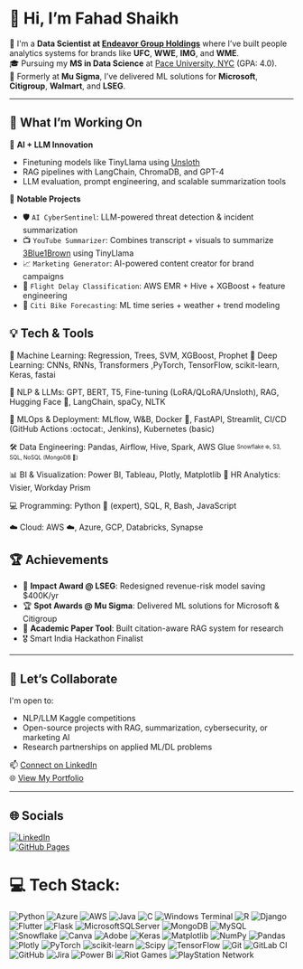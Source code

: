 # 👋 Hi, I’m Fahad Shaikh

💼 I'm a **Data Scientist at [Endeavor Group Holdings](https://www.endeavorco.com/)** where I’ve built people analytics systems for brands like **UFC**, **WWE**, **IMG**, and **WME**.  
🎓 Pursuing my **MS in Data Science** at [Pace University, NYC](https://www.pace.edu/) (GPA: 4.0).  
🧠 Formerly at **Mu Sigma**, I’ve delivered ML solutions for **Microsoft**, **Citigroup**, **Walmart**, and **LSEG**.

---

## 🚀 What I’m Working On

🔬 **AI + LLM Innovation**  
- Finetuning models like TinyLlama using [Unsloth](https://unsloth.ai/)  
- RAG pipelines with LangChain, ChromaDB, and GPT-4  
- LLM evaluation, prompt engineering, and scalable summarization tools

🧠 **Notable Projects**
- 🛡️ `AI CyberSentinel`: LLM-powered threat detection & incident summarization  
- 📺 `YouTube Summarizer`: Combines transcript + visuals to summarize [3Blue1Brown](https://www.3blue1brown.com/) using TinyLlama  
- 📈 `Marketing Generator`: AI-powered content creator for brand campaigns  
- 🧳 `Flight Delay Classification`: AWS EMR + Hive + XGBoost + feature engineering  
- 🚴 `Citi Bike Forecasting`: ML time series + weather + trend modeling


## 💡 Tech & Tools
🤖 Machine Learning: Regression, Trees, SVM, XGBoost, Prophet
🧠 Deep Learning: CNNs, RNNs, Transformers ,PyTorch, TensorFlow, scikit-learn, Keras, fastai

📝 NLP & LLMs: GPT, BERT, T5, Fine-tuning (LoRA/QLoRA/Unsloth), RAG, Hugging Face 🤗, LangChain, spaCy, NLTK

🚦 MLOps & Deployment: MLflow, W&B, Docker 🐳, FastAPI, Streamlit, CI/CD (GitHub Actions :octocat:, Jenkins), Kubernetes (basic)

🛠️ Data Engineering: Pandas, Airflow, Hive, Spark, AWS Glue
<sub><sup>Snowflake ❄️, S3, SQL, NoSQL (MongoDB 🍃)</sup></sub>

📊 BI & Visualization: Power BI, Tableau, Plotly, Matplotlib
👔 HR Analytics: Visier, Workday Prism

💻 Programming: Python 🐍 (expert), SQL, R, Bash, JavaScript

☁️ Cloud: AWS ☁️, Azure, GCP, Databricks, Synapse

## 🏆 Achievements

- 🏅 **Impact Award @ LSEG**: Redesigned revenue-risk model saving $400K/yr  
- 🏆 **Spot Awards @ Mu Sigma**: Delivered ML solutions for Microsoft & Citigroup  
- 📃 **Academic Paper Tool**: Built citation-aware RAG system for research  
- 🎖️ Smart India Hackathon Finalist

---

## 🤝 Let’s Collaborate

I'm open to:
- NLP/LLM Kaggle competitions  
- Open-source projects with RAG, summarization, cybersecurity, or marketing AI  
- Research partnerships on applied ML/DL problems

📫 [Connect on LinkedIn](https://www.linkedin.com/in/fahad-shaikh-b807b6147/)  
🌐 [View My Portfolio](https://fahad-sha.github.io/)

---

## 🌐 Socials

[![LinkedIn](https://img.shields.io/badge/LinkedIn-%230077B5.svg?logo=linkedin&logoColor=white)](https://www.linkedin.com/in/fahad-shaikh-b807b6147/)  
[![GitHub Pages](https://img.shields.io/badge/Portfolio-%23121011.svg?logo=githubpages&logoColor=white)](https://fahad-sha.github.io/)


# 💻 Tech Stack:
![Python](https://img.shields.io/badge/python-3670A0?style=for-the-badge&logo=python&logoColor=ffdd54) ![Azure](https://img.shields.io/badge/azure-%230072C6.svg?style=for-the-badge&logo=microsoftazure&logoColor=white) ![AWS](https://img.shields.io/badge/AWS-%23FF9900.svg?style=for-the-badge&logo=amazon-aws&logoColor=white) ![Java](https://img.shields.io/badge/java-%23ED8B00.svg?style=for-the-badge&logo=openjdk&logoColor=white) ![C](https://img.shields.io/badge/c-%2300599C.svg?style=for-the-badge&logo=c&logoColor=white) ![Windows Terminal](https://img.shields.io/badge/Windows%20Terminal-%234D4D4D.svg?style=for-the-badge&logo=windows-terminal&logoColor=white) ![R](https://img.shields.io/badge/r-%23276DC3.svg?style=for-the-badge&logo=r&logoColor=white) ![Django](https://img.shields.io/badge/django-%23092E20.svg?style=for-the-badge&logo=django&logoColor=white) ![Flutter](https://img.shields.io/badge/Flutter-%2302569B.svg?style=for-the-badge&logo=Flutter&logoColor=white) ![Flask](https://img.shields.io/badge/flask-%23000.svg?style=for-the-badge&logo=flask&logoColor=white) ![MicrosoftSQLServer](https://img.shields.io/badge/Microsoft%20SQL%20Server-CC2927?style=for-the-badge&logo=microsoft%20sql%20server&logoColor=white) ![MongoDB](https://img.shields.io/badge/MongoDB-%234ea94b.svg?style=for-the-badge&logo=mongodb&logoColor=white) ![MySQL](https://img.shields.io/badge/mysql-4479A1.svg?style=for-the-badge&logo=mysql&logoColor=white) ![Snowflake](https://img.shields.io/badge/snowflake-%2329B5E8.svg?style=for-the-badge&logo=snowflake&logoColor=white) ![Canva](https://img.shields.io/badge/Canva-%2300C4CC.svg?style=for-the-badge&logo=Canva&logoColor=white) ![Adobe](https://img.shields.io/badge/adobe-%23FF0000.svg?style=for-the-badge&logo=adobe&logoColor=white) ![Keras](https://img.shields.io/badge/Keras-%23D00000.svg?style=for-the-badge&logo=Keras&logoColor=white) ![Matplotlib](https://img.shields.io/badge/Matplotlib-%23ffffff.svg?style=for-the-badge&logo=Matplotlib&logoColor=black) ![NumPy](https://img.shields.io/badge/numpy-%23013243.svg?style=for-the-badge&logo=numpy&logoColor=white) ![Pandas](https://img.shields.io/badge/pandas-%23150458.svg?style=for-the-badge&logo=pandas&logoColor=white) ![Plotly](https://img.shields.io/badge/Plotly-%233F4F75.svg?style=for-the-badge&logo=plotly&logoColor=white) ![PyTorch](https://img.shields.io/badge/PyTorch-%23EE4C2C.svg?style=for-the-badge&logo=PyTorch&logoColor=white) ![scikit-learn](https://img.shields.io/badge/scikit--learn-%23F7931E.svg?style=for-the-badge&logo=scikit-learn&logoColor=white) ![Scipy](https://img.shields.io/badge/SciPy-%230C55A5.svg?style=for-the-badge&logo=scipy&logoColor=%white) ![TensorFlow](https://img.shields.io/badge/TensorFlow-%23FF6F00.svg?style=for-the-badge&logo=TensorFlow&logoColor=white) ![Git](https://img.shields.io/badge/git-%23F05033.svg?style=for-the-badge&logo=git&logoColor=white) ![GitLab CI](https://img.shields.io/badge/gitlab%20CI-%23181717.svg?style=for-the-badge&logo=gitlab&logoColor=white) ![GitHub](https://img.shields.io/badge/github-%23121011.svg?style=for-the-badge&logo=github&logoColor=white) ![Jira](https://img.shields.io/badge/jira-%230A0FFF.svg?style=for-the-badge&logo=jira&logoColor=white) ![Power Bi](https://img.shields.io/badge/power_bi-F2C811?style=for-the-badge&logo=powerbi&logoColor=black) ![Riot Games](https://img.shields.io/badge/riotgames-D32936.svg?style=for-the-badge&logo=riotgames&logoColor=white) ![PlayStation Network](https://img.shields.io/badge/PSN-%230070D1.svg?style=for-the-badge&logo=Playstation&logoColor=white)

